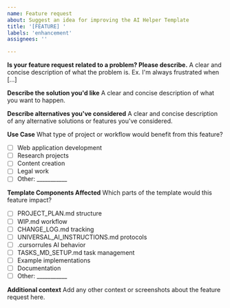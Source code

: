 ```yaml
---
name: Feature request
about: Suggest an idea for improving the AI Helper Template
title: '[FEATURE] '
labels: 'enhancement'
assignees: ''

---
```


**Is your feature request related to a problem? Please describe.**
A clear and concise description of what the problem is. Ex. I'm always frustrated when [...]

**Describe the solution you'd like**
A clear and concise description of what you want to happen.

**Describe alternatives you've considered**
A clear and concise description of any alternative solutions or features you've considered.

**Use Case**
What type of project or workflow would benefit from this feature?
- [ ] Web application development
- [ ] Research projects
- [ ] Content creation
- [ ] Legal work
- [ ] Other: ___________

**Template Components Affected**
Which parts of the template would this feature impact?
- [ ] PROJECT_PLAN.md structure
- [ ] WIP.md workflow
- [ ] CHANGE_LOG.md tracking
- [ ] UNIVERSAL_AI_INSTRUCTIONS.md protocols
- [ ] .cursorrules AI behavior
- [ ] TASKS_MD_SETUP.md task management
- [ ] Example implementations
- [ ] Documentation
- [ ] Other: ___________

**Additional context**
Add any other context or screenshots about the feature request here. 